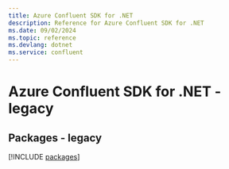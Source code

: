 ```yaml
---
title: Azure Confluent SDK for .NET
description: Reference for Azure Confluent SDK for .NET
ms.date: 09/02/2024
ms.topic: reference
ms.devlang: dotnet
ms.service: confluent
---
```

# Azure Confluent SDK for .NET - legacy
## Packages - legacy
[!INCLUDE [packages](confluent-index.md)]